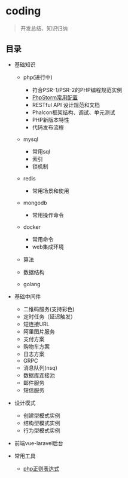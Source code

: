 # coding

> 开发总结、知识归纳

## 目录
- 基础知识
    - php(进行中)
       - 符合PSR-1/PSR-2的PHP编程规范实例
       - [PhpStorm常用配置](https://github.com/leonguo/coding/blob/master/php/phpstorm/phpstorm.md)
       - RESTful API 设计规范和文档
       - Phalcon框架结构、调试、单元测试
       - PHP新版本特性
       - 代码发布流程
       
    - mysql
        - 常用sql
        - 索引
        - 锁机制
        
    - redis
        - 常用场景和使用
       
    - mongodb
        - 常用操作命令
    
    - docker 
        - 常用命令
        - web集成环境
       
    - 算法
    
    - 数据结构
    
    - golang

- 基础中间件
    - 二维码服务(支持彩色) 
    - 定时任务（延迟触发）
    - 短连接URL 
    - 阿里图片服务 
    - 支付方案 
    - 购物车方案 
    - 日志方案
    - GRPC
    - 消息队列(nsq)
    - 数据库连接池
    - 邮件服务
    - 短信服务
 
- 设计模式
     - 创建型模式实例
     - 结构型模式实例
     - 行为型模式实例
      
- 前端vue-laravel后台

- 常用工具
    - [php正则表达式](https://regex101.com/)
